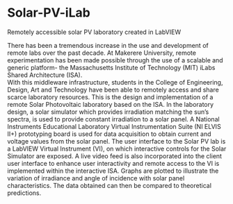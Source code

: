 # Solar-PV-iLab
Remotely accessible solar PV laboratory created in LabVIEW

There has been a tremendous increase in the use and development of remote labs over the past decade. 
At Makerere University, remote experimentation has been made possible through the use of a scalable and generic platform-
the Massachusetts Institute of Technology (MIT) iLabs Shared Architecture     (ISA).     
With     this     middleware     infrastructure, students in the College of Engineering, Design, Art and Technology have been able
to remotely access and share scarce laboratory resources. This is the design and implementation of a remote Solar Photovoltaic laboratory
based on the ISA.  In the laboratory design, a solar simulator which provides irradiation matching the sun’s spectra, is used 
to provide constant irradiation to a solar panel. A National Instruments Educational Laboratory Virtual Instrumentation Suite
(NI ELVIS II+) prototyping board is used for data acquisition to obtain current and voltage values from the solar panel.
The user interface to the Solar PV lab is a LabVIEW Virtual Instrument (VI), on which interactive controls for the Solar Simulator 
are exposed. A live video feed is also incorporated into the client user interface to enhance user interactivity and remote access 
to the VI is implemented within the interactive ISA. Graphs are plotted to illustrate the variation of irradiance and angle of incidence
with solar panel characteristics. The data obtained can then be compared to theoretical predictions.
